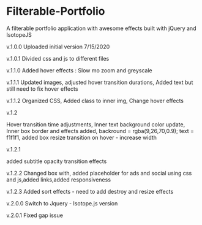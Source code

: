 # Filterable-Portfolio

A filterable portfolio application with awesome effects built with jQuery and IsotopeJS

v.1.0.0
Uploaded initial version 7/15/2020

v.1.0.1
Divided css and js to different files

v.1.1.0
Added hover effects : Slow mo zoom and greyscale

v.1.1.1
Updated images,
adjusted hover transition durations,
Added text but still need to fix hover effects

v.1.1.2
Organized CSS,
Added class to inner img,
Change hover effects

v.1.2

Hover transition time adjustments,
Inner text background color update,
Inner box border and effects added,
backround = rgba(9,26,70,0.9);
text = f1f1f1,
added box resize transition on hover - increase width

v.1.2.1

added subtitle opacity transition effects

v.1.2.2
Changed box with, added placeholder for ads and social using css and js,added links,added responsiveness

v.1.2.3
Added sort effects - need to add destroy and resize effects

v.2.0.0
Switch to Jquery - Isotope.js version

v.2.0.1
Fixed gap issue
